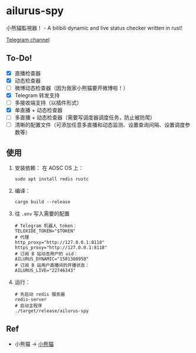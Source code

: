 # ailurus-spy
小熊貓監視器！ - A bilibili dynamic and live status checker written in rust!

[Telegram channel](https://t.me/ailuluailurus)

## To-Do!
- [x] 直播检查器
- [x] 动态检查器
- [ ] 微博动态检查器（因为我家小熊猫要开微博啦！）
- [x] Telegram 转发支持
- [ ] 多接收端支持（以插件形式）
- [x] 单直播 + 动态检查器
- [ ] 多直播 + 动态检查器（需要写调度器调度任务，防止被防爬）
- [ ] 清晰的配置文件（可添加任意多直播和动态监测、设置查询间隔、设置调度参数等）

## 使用

1. 安装依赖：
    在 AOSC OS 上：
    ```
    sudo apt install redis rustc
    ```
2. 编译：

    ```
    cargo build --release
    ```
3. 往 `.env` 写入需要的配置

    ```
    # Telegram 机器人 token：
    TELOXIDE_TOKEN="$TOKEN"
    # 代理
    http_proxy="http://127.0.0.1:8118"
    https_proxy="http://127.0.0.1:8118"
    # 订阅 B 站动态用户的 uid：
    AILURUS_DYNAMIC="1501380958"
    # 订阅 B 站用户直播间的开播状态：
    AILURUS_LIVE="22746343"
    ```

4. 运行：

    ```
    # 先启动 redis 服务器
    redis-server
    # 启动主程序
    ./target/release/ailurus-spy
    ```

## Ref
- 小熊猫 -> [小熊猫](https://space.bilibili.com/1501380958/) 

